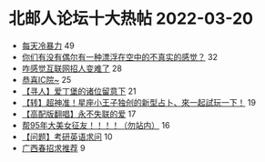 # 北邮人论坛十大热帖 2022-03-20

- [每天冷暴力](https://bbs.byr.cn/article/PsyHealthOnline/60392) 49
- [你们有没有偶尔有一种漂浮在空中的不真实的感觉？](https://bbs.byr.cn/article/Talking/6334138) 32
- [咋感觉互联网招人变难了](https://bbs.byr.cn/article/WorkLife/1183126) 28
- [恭喜IC院~](https://bbs.byr.cn/article/Picture/3314425) 25
- [【寻人】爱丁堡的诸位留意下](https://bbs.byr.cn/article/GoAbroad/383979) 21
- [【转】超神准！星座小王子独创的新型占卜、來一起試玩一下！](https://bbs.byr.cn/article/Constellations/326533) 19
- [【高配版翻唱】永不失联的爱](https://bbs.byr.cn/article/KaraOK/109974) 17
- [帮95年大美女征友！！！！（勿站内）](https://bbs.byr.cn/article/Friends/2019570) 16
- [【问题】考研英语求问](https://bbs.byr.cn/article/AimGraduate/1214676) 10
- [广西春招求推荐](https://bbs.byr.cn/article/Guangxi/144382) 9


